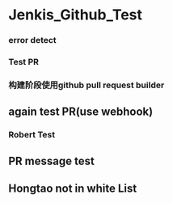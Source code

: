 # Jenkis_Github_Test

### error detect

### Test PR

### 构建阶段使用github pull request builder

## again test PR(use webhook)

### Robert Test
## PR message test

## Hongtao not in white List
